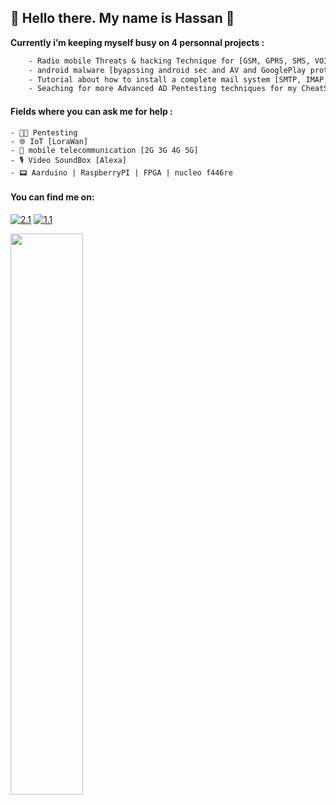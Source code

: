 ## 🎄 Hello there. My name is Hassan 🎄

**Currently i’m keeping myself busy on 4 personnal projects :**
```diff
    - Radio mobile Threats & hacking Technique for [GSM, GPRS, SMS, VOIP, VOLTE] 
    - android malware [byapssing android sec and AV and GooglePlay protections]
    - Tutorial about how to install a complete mail system [SMTP, IMAP, webserver, webmail]
    - Seaching for more Advanced AD Pentesting techniques for my CheatSheet
```    
#### Fields where you can ask me for help :
    - 🐱‍💻 Pentesting 
    - 🌐 IoT [LoraWan]
    - 📡 mobile telecommunication [2G 3G 4G 5G]
    - 🎙️ Video SoundBox [Alexa]
    - 📟 Aarduino | RaspberryPI | FPGA | nucleo f446re

#### You can find me on: 
<!-- Actual text -->
[![2.1]][2]  [![1.1]][1]
<!-- Icons -->
[1.1]: https://img.shields.io/badge/Instagram-E4405F?style=for-the-badge&logo=instagram&logoColor=white
[2.1]: https://img.shields.io/badge/LinkedIn-0077B5?style=for-the-badge&logo=linkedin&logoColor=white
<!-- Links to your social media accounts -->
[1]: https://www.instagram.com/mic.tec/
[2]: https://www.linkedin.com/in/hassan-profile/
</div> <img src="https://github-readme-streak-stats.herokuapp.com/?user=HackGrey&theme=dark" width="48%" >




